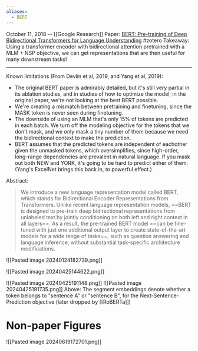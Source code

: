 ```yaml
---
aliases:
  - BERT
---
```

October 11, 2018 -- [[Google Research]]
Paper: [BERT: Pre-training of Deep Bidirectional Transformers for Language Understanding](https://arxiv.org/abs/1810.04805)
#zotero 
Takeaway: Using a transformer encoder with bidirectional attention pretrained with a MLM + NSP objective, we can get representations that are then useful for many downstream tasks!

----



Known limitations (From Devlin et al, 2019, and Yang et al, 2019):
- The original BERT paper is admirably detailed, but it's still very partial in its ablation studies, and in studies of how to optimize the model; in the original paper, we're not looking at the best BERT possible.
- We're creating a mismatch between pretraining and finetuning, since the MASK token is never seen during finetuning.
- The downside of using an MLM that's only 15% of tokens are predicted in each batch. We turn off the modeling objective for the tokens that we don't mask, and we only mask a tiny number of them because we need the bidirectional context to make the prediction.
- BERT assumes that the predicted tokens are independent of eachother given the unmasked tokens, which oversimplifies, since high-order, long-range dependencies are prevalent in natural language. If you mask out both NEW and YORK, it's going to be hard to predict either of them. (Yang's ExcelNet brings this back in, to powerful effect.)

Abstract:
> We introduce a new language representation model called BERT, which stands for Bidirectional Encoder Representations from Transformers. Unlike recent language representation models, ==BERT is designed to pre-train deep bidirectional representations from unlabeled text by jointly conditioning on both left and right context in all layers==. As a result, the pre-trained BERT model ==can be fine-tuned with just one additional output layer to create state-of-the-art models for a wide range of tasks==, such as question answering and language inference, without substantial task-specific architecture modifications.


![[Pasted image 20240124182739.png]]

![[Pasted image 20240425144622.png]]

![[Pasted image 20240425191148.png]]
![[Pasted image 20240425191735.png]]
Above: The segment embeddings denote whether a token belongs to "sentence A" or "sentence B", for the Next-Sentence-Prediction objective (later dropped by [[RoBERTa]])

# Non-paper Figures
![[Pasted image 20240619172701.png]]